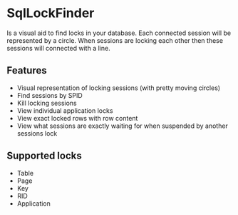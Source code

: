 # SqlLockFinder
Is a visual aid to find locks in your database.
Each connected session will be represented by a circle.  When sessions are locking each other then these sessions will connected with a line.

## Features
- Visual representation of locking sessions (with pretty moving circles)
- Find sessions by SPID
- Kill locking sessions
- View individual application locks
- View exact locked rows with row content
- View what sessions are exactly waiting for when suspended by another sessions lock

## Supported locks
- Table
- Page
- Key
- RID
- Application


